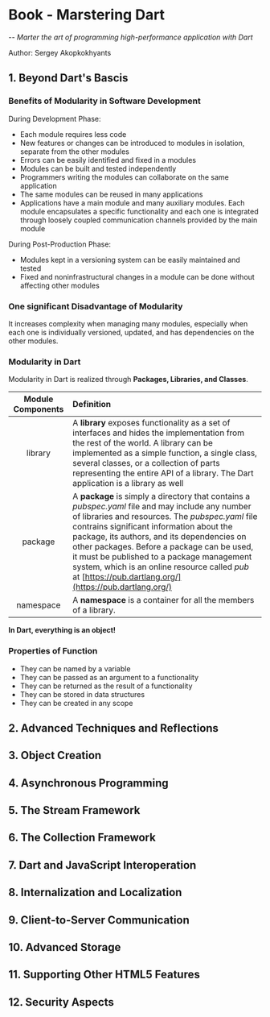 # Book - Marstering Dart

_-- Marter the art of programming high-performance application with Dart_

Author: Sergey Akopkokhyants

## 1. Beyond Dart's Bascis

### Benefits of Modularity in Software Development

During Development Phase:

- Each module requires less code
- New features or changes can be introduced to modules in isolation, separate from the other modules
- Errors can be easily identified and fixed in a modules
- Modules can be built and tested independently
- Programmers writing the modules can collaborate on the same application
- The same modules can be reused in many applications
- Applications have a main module and many auxiliary modules. Each module encapsulates a specific functionality and each one is integrated through loosely coupled communication channels provided by the main module

During Post-Production Phase:

- Modules kept in a versioning system can be easily maintained and tested
- Fixed and noninfrastructural changes in a module can be done without affecting other modules

### One significant Disadvantage of Modularity

It increases complexity when managing many modules, especially when each one is individually versioned, updated, and has dependencies on the other modules.

### Modularity in Dart

Modularity in Dart is realized through __Packages, Libraries, and Classes__.

| Module Components | Definition |
| :---: | :--- |
| library | A __library__ exposes functionality as a set of interfaces and hides the implementation from the rest of the world. A library can be implemented as a simple function, a single class, several classes, or a collection of parts representing the entire API of a library. The Dart application is a library as well|
| package | A __package__ is simply a directory that contains a _pubspec.yaml_ file and may include any number of libraries and resources. The _pubspec.yaml_ file contrains significant information about the package, its authors, and its dependencies on other packages. Before a package can be used, it must be published to a package management system, which is an online resource called _pub_ at [https://pub.dartlang.org/](https://pub.dartlang.org/)|
| namespace | A __namespace__ is a container for all the members of a library. |

__In Dart, everything is an object!__

### Properties of __Function__

- They can be named by a variable
- They can be passed as an argument to a functionality
- They can be returned as the result of a functionality
- They can be stored in data structures
- They can be created in any scope



## 2. Advanced Techniques and Reflections

## 3. Object Creation

## 4. Asynchronous Programming

## 5. The Stream Framework

## 6. The Collection Framework

## 7. Dart and JavaScript Interoperation

## 8. Internalization and Localization

## 9. Client-to-Server Communication

## 10. Advanced Storage

## 11. Supporting Other HTML5 Features

## 12. Security Aspects
